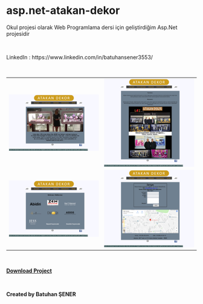 # asp.net-atakan-dekor
<p>Okul projesi olarak Web Programlama dersi için geliştirdiğim Asp.Net projesidir</p>
<br/>
  <p>LinkedIn : https://www.linkedin.com/in/batuhansener3553/</p>
<br/>
<table style="width:100%">
  <tr>
    <td><img src="https://github.com/canonka/asp.net-atakan-dekor/blob/master/egitim/img/Anasayfa.jpg" width="100%"></td>
    <td><img src="https://github.com/canonka/asp.net-atakan-dekor/blob/master/egitim/img/Hakkimizda.jpg" width="100%"></td> 
  </tr>
  <tr>
    <td><img src="https://github.com/canonka/asp.net-atakan-dekor/blob/master/egitim/img/Referanslarimiz.jpg" width="100%"></td>
    <td><img src="https://github.com/canonka/asp.net-atakan-dekor/blob/master/egitim/img/iletisim.jpg" width="100%"></td> 
  </tr>
</table> 
<br/>
 <p><b><a href="https://github.com/canonka/asp.net-atakan-dekor/archive/master.zip">Download Project</a></b></p>
<br/>
<p><b>Created by Batuhan ŞENER</b></p>
<br/>
